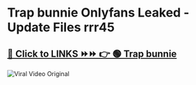 
 # Trap bunnie Onlyfans Leaked - Update Files rrr45

## <h2><a href="https://clipsfans.com/Trap_bunnie&ref=git">🔗 Click to LINKS ⏩⏩ 👉 🟢 Trap bunnie </a></h2>

<a href="https://clipsfans.com/Trap_bunnie&ref=git" rel="nofollow" data-target="animated-image.originalLink"><img src="https://i.ibb.co.com/xMMVF88/686577567.gif" alt="Viral Video Original" style="max-width: 100%; display: inline-block;" data-target="animated-image.originalImage"></a>

